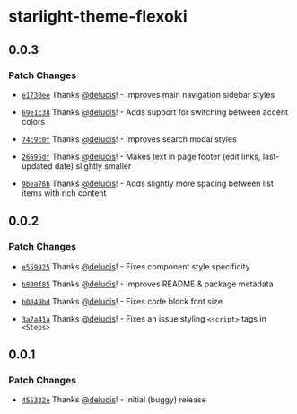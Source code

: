 # starlight-theme-flexoki

## 0.0.3

### Patch Changes

- [`e1730ee`](https://github.com/delucis/starlight-theme-flexoki/commit/e1730ee89740ca433f07cfb4b529679f5ac1ea9c) Thanks [@delucis](https://github.com/delucis)! - Improves main navigation sidebar styles

- [`69e1c38`](https://github.com/delucis/starlight-theme-flexoki/commit/69e1c382a8225847ce168d5aff03657dee3e5609) Thanks [@delucis](https://github.com/delucis)! - Adds support for switching between accent colors

- [`74c9c0f`](https://github.com/delucis/starlight-theme-flexoki/commit/74c9c0fbc77224db059f6bb87d5396c85cf1ac11) Thanks [@delucis](https://github.com/delucis)! - Improves search modal styles

- [`26695df`](https://github.com/delucis/starlight-theme-flexoki/commit/26695df1f869f739ab564a26a488b355dee38c6c) Thanks [@delucis](https://github.com/delucis)! - Makes text in page footer (edit links, last-updated date) slightly smaller

- [`9bea76b`](https://github.com/delucis/starlight-theme-flexoki/commit/9bea76be60319ebed107ced22e9b9fd4760aa709) Thanks [@delucis](https://github.com/delucis)! - Adds slightly more spacing between list items with rich content

## 0.0.2

### Patch Changes

- [`e559925`](https://github.com/delucis/starlight-theme-flexoki/commit/e559925f619578f551c616d25dc58363cac4b41b) Thanks [@delucis](https://github.com/delucis)! - Fixes component style specificity

- [`b800f85`](https://github.com/delucis/starlight-theme-flexoki/commit/b800f85b0c67edf73850f327c5474504f2e6f781) Thanks [@delucis](https://github.com/delucis)! - Improves README & package metadata

- [`b0849bd`](https://github.com/delucis/starlight-theme-flexoki/commit/b0849bdd7b2bb09ff1b64b32da39bac1a421b273) Thanks [@delucis](https://github.com/delucis)! - Fixes code block font size

- [`3a7a41a`](https://github.com/delucis/starlight-theme-flexoki/commit/3a7a41afad43e8dd1303a2d980eddccfefeb565d) Thanks [@delucis](https://github.com/delucis)! - Fixes an issue styling `<script>` tags in `<Steps>`

## 0.0.1

### Patch Changes

- [`455332e`](https://github.com/delucis/starlight-theme-flexoki/commit/455332e880423bfa124d764c220f17befa441aff) Thanks [@delucis](https://github.com/delucis)! - Initial (buggy) release
